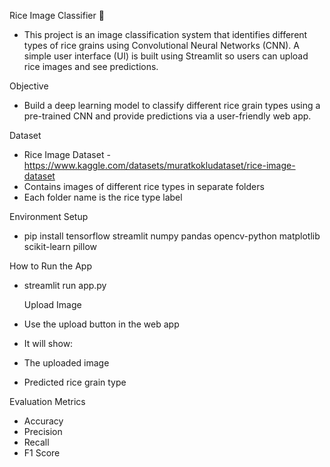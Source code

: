 Rice Image Classifier 🌾
- This project is an image classification system that identifies different types of rice grains using Convolutional Neural Networks (CNN). A simple user interface (UI) is built using Streamlit so users can upload rice images and see predictions.

Objective
- Build a deep learning model to classify different rice grain types using a pre-trained CNN and provide predictions via a user-friendly web app.

 Dataset
- Rice Image Dataset - https://www.kaggle.com/datasets/muratkokludataset/rice-image-dataset
- Contains images of different rice types in separate folders
- Each folder name is the rice type label

Environment Setup
- pip install tensorflow streamlit numpy pandas opencv-python matplotlib scikit-learn pillow

How to Run the App
- streamlit run app.py

   Upload Image
- Use the upload button in the web app
- It will show:
- The uploaded image
- Predicted rice grain type

Evaluation Metrics
- Accuracy
- Precision
- Recall
- F1 Score
